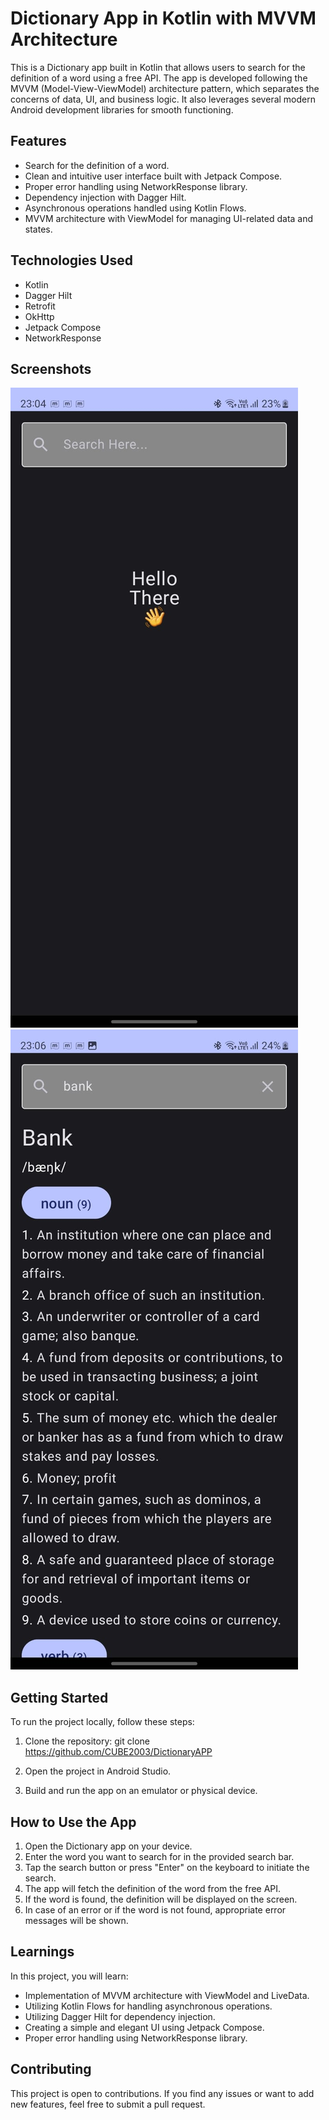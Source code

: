 # Dictionary App in Kotlin with MVVM Architecture

This is a Dictionary app built in Kotlin that allows users to search for the definition of a word using a free API. The app is developed following the MVVM (Model-View-ViewModel) architecture pattern, which separates the concerns of data, UI, and business logic. It also leverages several modern Android development libraries for smooth functioning.

## Features

- Search for the definition of a word.
- Clean and intuitive user interface built with Jetpack Compose.
- Proper error handling using NetworkResponse library.
- Dependency injection with Dagger Hilt.
- Asynchronous operations handled using Kotlin Flows.
- MVVM architecture with ViewModel for managing UI-related data and states.

## Technologies Used

- Kotlin
- Dagger Hilt
- Retrofit
- OkHttp
- Jetpack Compose
- NetworkResponse

## Screenshots
![Screenshot 1](https://github.com/CUBE2003/DictionaryAPP/blob/master/2.jpeg)
![Screenshot 2](https://github.com/CUBE2003/DictionaryAPP/blob/master/1.jpeg)

## Getting Started

To run the project locally, follow these steps:

1. Clone the repository: git clone https://github.com/CUBE2003/DictionaryAPP

2. Open the project in Android Studio.

3. Build and run the app on an emulator or physical device.

## How to Use the App

1. Open the Dictionary app on your device.
2. Enter the word you want to search for in the provided search bar.
3. Tap the search button or press "Enter" on the keyboard to initiate the search.
4. The app will fetch the definition of the word from the free API.
5. If the word is found, the definition will be displayed on the screen.
6. In case of an error or if the word is not found, appropriate error messages will be shown.

## Learnings

In this project, you will learn:

- Implementation of MVVM architecture with ViewModel and LiveData.
- Utilizing Kotlin Flows for handling asynchronous operations.
- Utilizing Dagger Hilt for dependency injection.
- Creating a simple and elegant UI using Jetpack Compose.
- Proper error handling using NetworkResponse library.

## Contributing

This project is open to contributions. If you find any issues or want to add new features, feel free to submit a pull request.










